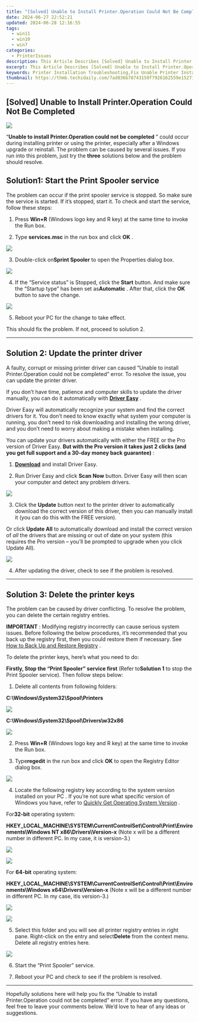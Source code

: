 ```yaml
---
title: "[Solved] Unable to Install Printer.Operation Could Not Be Completed"
date: 2024-06-27 22:52:21
updated: 2024-06-28 12:16:55
tags:
  - win11
  - win10
  - win7
categories:
  - PrinterIssues
description: This Article Describes [Solved] Unable to Install Printer.Operation Could Not Be Completed
excerpt: This Article Describes [Solved] Unable to Install Printer.Operation Could Not Be Completed
keywords: Printer Installation Troubleshooting,Fix Unable Printer Installation,Resolve Print Setup Errors,Install Officejet Printer,Printer Setup Guide,How to Install Printer on Windows/Mac,Troubleshooting Print Device Setup
thumbnail: https://thmb.techidaily.com/7ad836b78743150f7926162559e15271095acf4f64d610e7943b29ad8777b2c6.jpg
---
```


## [Solved] Unable to Install Printer.Operation Could Not Be Completed

![](https://images.drivereasy.com/wp-content/uploads/2016/07/img_57971bf8a9ed1.png)

 “**Unable to install Printer.Operation could not be completed** ” could occur during installing printer or using the printer, especially after a Windows upgrade or reinstall. The problem can be caused by several issues. If you run into this problem, just try the **three**  solutions below and the problem should resolve.

## Solution**1: Start the Print Spooler service**

 The problem can occur if the print spooler service is stopped. So make sure the service is started. If it’s stopped, start it. To check and start the service, follow these steps:

1) Press **Win+R**  (Windows logo key and R key) at the same time to invoke the Run box.

2) Type **services.msc** in the run box and click **OK** .

![](https://images.drivereasy.com/wp-content/uploads/2016/07/img_57870f53c80aa.png)

3) Double-click on**Sprint Spooler** to open the Properties dialog box.

![](https://images.drivereasy.com/wp-content/uploads/2016/07/img_57870fec6b0f3.png)
  
 4) If the “Service status” is Stopped, click the **Start** button. And make sure the “Startup type” has been set as**Automatic** . After that, click the **OK** button to save the change.  

![](https://images.drivereasy.com/wp-content/uploads/2016/07/img_5797242d45d94.png)

5) Reboot your PC for the change to take effect.

This should fix the problem. If not, proceed to solution 2.

---

## **Solution 2: Update the printer driver**

 A faulty, corrupt or missing printer driver can caused “Unable to install Printer.Operation could not be completed” error. To resolve the issue, you can update the printer driver.

 If you don’t have time, patience and computer skills to update the driver manually, you can do it automatically with **[Driver Easy](https://tools.techidaily.com/drivereasy/download/)**  .

 Driver Easy will automatically recognize your system and find the correct drivers for it. You don’t need to know exactly what system your computer is running, you don’t need to risk downloading and installing the wrong driver, and you don’t need to worry about making a mistake when installing.

 You can update your drivers automatically with either the FREE or the Pro version of Driver Easy. **But with the Pro version it takes just 2 clicks (and you get full support and a 30-day money back guarantee)** :

 1) **[Download](https://tools.techidaily.com/drivereasy/download/)**   and install Driver Easy.

 2) Run Driver Easy and click **Scan Now**   button. Driver Easy will then scan your computer and detect any problem drivers.

![](https://images.drivereasy.com/wp-content/uploads/2018/08/img_5b6276881dc81.jpg)

 3) Click the **Update** button next to the printer driver to automatically download the correct version of this driver, then you can manually install it (you can do this with the FREE version).

 Or click **Update All**  to automatically download and install the correct version of _all_   the drivers that are missing or out of date on your system (this requires the Pro version – you’ll be prompted to upgrade when you click Update All).

![](https://images.drivereasy.com/wp-content/uploads/2018/08/img_5b627664eb496.jpg)

4) After updating the driver, check to see if the problem is resolved.

---

## **Solution 3: Delete the printer keys**

 The problem can be caused by driver conflicting. To resolve the problem, you can delete the certain registry entries.

**IMPORTANT** : Modifying registry incorrectly can cause serious system issues. Before following the below procedures, it’s recommended that you back up the registry first, then you could restore them if necessary. See [How to Back Up and Restore Registry](https://tools.techidaily.com/drivereasy/download/) .

To delete the printer keys, here’s what you need to do:

**Firstly, Stop the “Print Spooler” service first** (Refer to**Solution 1** to stop the Print Spooler service). Then follow steps below:

1) Delete all contents from following folders:

**C:\\Windows\\System32\\Spool\\Printers**

![](https://images.drivereasy.com/wp-content/uploads/2016/07/img_5797354018fd8.png)
  
 **C:\\Windows\\System32\\Spool\\Drivers\\w32x86**

![](https://images.drivereasy.com/wp-content/uploads/2016/07/img_57973526811ea.png)

2) Press **Win+R** (Windows logo key and R key) at the same time to invoke the Run box.

3) Type**regedit**  in the run box and click **OK** to open  the Registry Editor dialog box.  

![](https://images.drivereasy.com/wp-content/uploads/2016/03/img_56fb391581cd9.png)

 4) Locate the following registry key according to the system version installed on your PC . If you’re not sure what specific version of Windows you have, refer to [Quickly Get Operating System Version](https://tools.techidaily.com/drivereasy/download/) .

 For**32-bit** operating system:

 **HKEY\_LOCAL\_MACHINE\\SYSTEM\\CurrentControlSet\\Control\\Print\\Environments\\Windows NT x86\\Drivers\\Version-x** (Note x will be a different number in different PC. In my case, it is version-3.)

![](https://images.drivereasy.com/wp-content/uploads/2016/07/img_57972e8c6def5.png)

![](https://images.drivereasy.com/wp-content/uploads/2016/07/img_57972ed64a5f9.png)

For   **64-bit** operating system:

 **HKEY\_LOCAL\_MACHINE\\SYSTEM\\CurrentControlSet\\Control\\Print\\Environments\\Windows x64\\Drivers\\Version-x**  (Note x will be a different number in different PC. In my case, itis version-3.)

![](https://images.drivereasy.com/wp-content/uploads/2016/07/img_57972e8c6def5.png)

![](https://images.drivereasy.com/wp-content/uploads/2016/07/img_57972f5298c63.png)

 5) Select this folder and you will see all printer registry entries in right pane. Right-click on the entry and select**Delete** from the context menu. Delete all registry entries here.

![](https://images.drivereasy.com/wp-content/uploads/2016/07/img_57981fd9161d2.png)

6) Start the “Print Spooler” service.

7) Reboot your PC and check to see if the problem is resolved.

---

 Hopefully solutions here will help you fix the “Unable to install Printer.Operation could not be completed” error. If you have any questions, feel free to leave your comments below. We’d love to hear of any ideas or suggestions.

<ins class="adsbygoogle"
     style="display:block"
     data-ad-format="autorelaxed"
     data-ad-client="ca-pub-7571918770474297"
     data-ad-slot="1223367746"></ins>



<ins class="adsbygoogle"
     style="display:block"
     data-ad-client="ca-pub-7571918770474297"
     data-ad-slot="8358498916"
     data-ad-format="auto"
     data-full-width-responsive="true"></ins>
